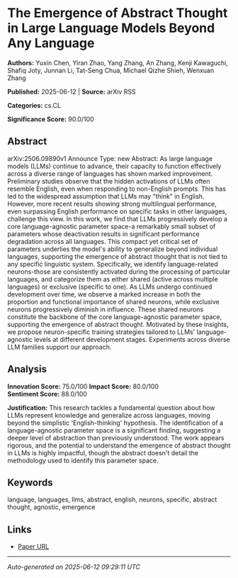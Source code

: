 # The Emergence of Abstract Thought in Large Language Models Beyond Any Language

**Authors:** Yuxin Chen, Yiran Zhao, Yang Zhang, An Zhang, Kenji Kawaguchi, Shafiq Joty, Junnan Li, Tat-Seng Chua, Michael Qizhe Shieh, Wenxuan Zhang

**Published:** 2025-06-12 | **Source:** arXiv RSS

**Categories:** cs.CL

**Significance Score:** 90.0/100

## Abstract

arXiv:2506.09890v1 Announce Type: new 
Abstract: As large language models (LLMs) continue to advance, their capacity to function effectively across a diverse range of languages has shown marked improvement. Preliminary studies observe that the hidden activations of LLMs often resemble English, even when responding to non-English prompts. This has led to the widespread assumption that LLMs may "think" in English. However, more recent results showing strong multilingual performance, even surpassing English performance on specific tasks in other languages, challenge this view. In this work, we find that LLMs progressively develop a core language-agnostic parameter space-a remarkably small subset of parameters whose deactivation results in significant performance degradation across all languages. This compact yet critical set of parameters underlies the model's ability to generalize beyond individual languages, supporting the emergence of abstract thought that is not tied to any specific linguistic system. Specifically, we identify language-related neurons-those are consistently activated during the processing of particular languages, and categorize them as either shared (active across multiple languages) or exclusive (specific to one). As LLMs undergo continued development over time, we observe a marked increase in both the proportion and functional importance of shared neurons, while exclusive neurons progressively diminish in influence. These shared neurons constitute the backbone of the core language-agnostic parameter space, supporting the emergence of abstract thought. Motivated by these insights, we propose neuron-specific training strategies tailored to LLMs' language-agnostic levels at different development stages. Experiments across diverse LLM families support our approach.

## Analysis

**Innovation Score:** 75.0/100
**Impact Score:** 80.0/100  
**Sentiment Score:** 88.0/100

**Justification:** This research tackles a fundamental question about how LLMs represent knowledge and generalize across languages, moving beyond the simplistic 'English-thinking' hypothesis. The identification of a language-agnostic parameter space is a significant finding, suggesting a deeper level of abstraction than previously understood. The work appears rigorous, and the potential to understand the emergence of abstract thought in LLMs is highly impactful, though the abstract doesn't detail the methodology used to identify this parameter space.

## Keywords

language, languages, llms, abstract, english, neurons, specific, abstract thought, agnostic, emergence

## Links

- [Paper URL](https://arxiv.org/abs/2506.09890)

---
*Auto-generated on 2025-06-12 09:29:11 UTC*
